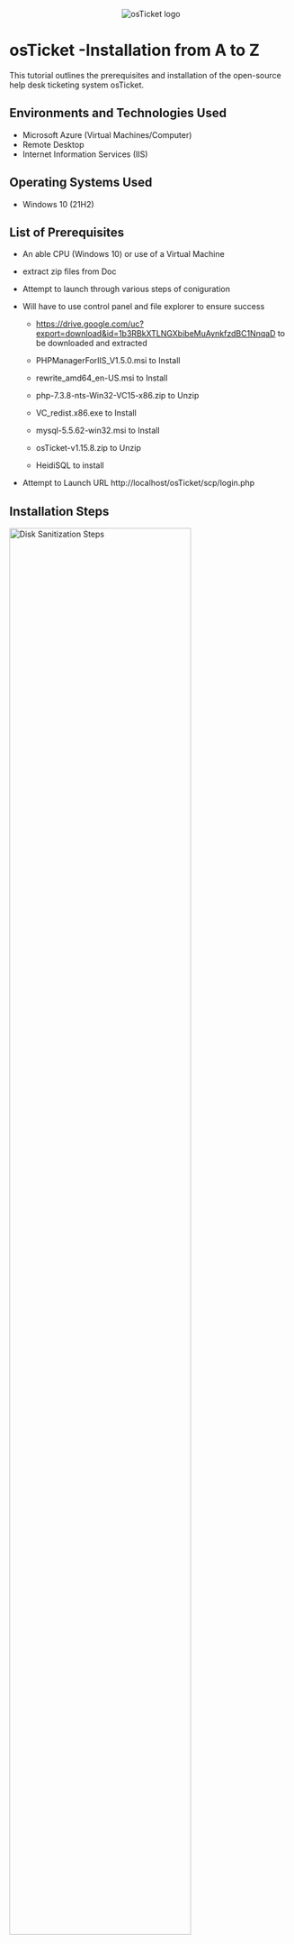 <p align="center">
<img src="https://i.imgur.com/Clzj7Xs.png" alt="osTicket logo"/>
</p>

<h1>osTicket -Installation from A to Z </h1>
This tutorial outlines the prerequisites and installation of the open-source help desk ticketing system osTicket.<br />


<h2>Environments and Technologies Used</h2>

- Microsoft Azure (Virtual Machines/Computer)
- Remote Desktop
- Internet Information Services (IIS)

<h2>Operating Systems Used </h2>

- Windows 10</b> (21H2)

<h2>List of Prerequisites</h2>

- An able CPU (Windows 10) or use of a Virtual Machine
- extract zip files from Doc 
- Attempt to launch through various steps of coniguration

- Will have to use control panel and file explorer to ensure success

  - https://drive.google.com/uc?export=download&id=1b3RBkXTLNGXbibeMuAynkfzdBC1NnqaD to be downloaded and extracted

  - PHPManagerForIIS_V1.5.0.msi to Install

  - rewrite_amd64_en-US.msi to Install
  
  - php-7.3.8-nts-Win32-VC15-x86.zip to Unzip
  
  - VC_redist.x86.exe to Install
  
  - mysql-5.5.62-win32.msi to Install
  
  - osTicket-v1.15.8.zip to Unzip

  - HeidiSQL to install
  
- Attempt to Launch URL  http://localhost/osTicket/scp/login.php

<h2>Installation Steps</h2>

<p>
<img src="" height="80%" width="80%" alt="Disk Sanitization Steps"/>
</p>

<p>
<img src="" height="80%" width="80%" alt="Disk Sanitization Steps"/>
</p>
<p>
Download osTicket files

<p>
<img src="" height="80%" width="80%" alt="Disk Sanitization Steps"/>
</p>
<p>
Downloaded osTicket files

<p>
<img src="" height="80%" width="80%" alt="Disk Sanitization Steps"/>
</p>
<p>
Extract osTicket-v1.15.8.zip from the desktop
  
<p>
<img src="" height="80%" width="80%" alt="Disk Sanitization Steps"/>
</p>
<p>
Use Loopback to try the webserver

<p>
<img src="" height="80%" width="80%" alt="Disk Sanitization Steps"/>
</p>
<p>
Enable IIS in Windows WITH CGI
World Wide Web Services -> Application Development Features -> [X] CG
<br />

<p>
<img src="https://i.imgur.com/SIaViSc.png" height="80%" width="80%" alt="Disk Sanitization Steps"/>
</p>
<p>
Create Directory for PHPManagerForIIS_V1.5.0.msi 

<p>
<img src="https://i.imgur.com/O0w6DqJ.png" height="80%" width="80%" alt="Disk Sanitization Steps"/>
</p>
<p>
Extract PHPManagerForIIS_V1.5.0.msi into Directory to Install

<p>
<img src="https://i.imgur.com/MFFXo3c.png" height="80%" width="80%" alt="Disk Sanitization Steps"/>
</p>
<p>
Download PHPManagerForIIS_V1.5.0.msi

<p>
<img src="https://i.imgur.com/1qvb4DE.png" height="80%" width="80%" alt="Disk Sanitization Steps"/>
</p>
<p>
Download rewrite_amd64_en-US.msi

<p>
<img src="https://i.imgur.com/h7eL1CI.png" height="80%" width="80%" alt="Disk Sanitization Steps"/>
</p>
<p>
Install VC_redist.x86.exe

<p>
<img src="https://i.imgur.com/jwFSnLD.png" height="80%" width="80%" alt="Disk Sanitization Steps"/>
</p>
<p>
Install MySQL 5.5.62 (mysql-5.5.62-win32.msi)
Typical Setup -> Launch Configuration Wizard (after install) -> Standard Configuration ->
Username: root
Password: root

<p>
<img src="https://i.imgur.com/Hl8DdVk.png" height="80%" width="80%" alt="Disk Sanitization Steps"/>
</p>
<p>
Open IIS as an Admin -> Register PHP from within IIS (PHP Manager -> C:\PHP\php-cgi.exe) -> Reload IIS (Open IIS, Stop and Start the server)

<p>
<img src="" height="80%" width="80%" alt="Disk Sanitization Steps"/>
</p>
<p>
Install osTicket v1.15.8 -> From the “osTicket-Installation-Files” folder, unzip “osTicket-v1.15.8.zip” -> copy the “upload” folder into “c:\inetpub\wwwroot” -> Within “c:\inetpub\wwwroot”, Rename “upload” to “osTicket”
Reload IIS (Open IIS, Stop and Start the server)
  
<p>
<img src="" height="80%" width="80%" alt="Disk Sanitization Steps"/>
</p>
<p>
Go to sites -> Default -> osTicket
On the right, click “Browse *:80”

<p>
<img src="" height="80%" width="80%" alt="Disk Sanitization Steps"/>
</p>
<p>
Some extensions are not enabled
  - Go back to IIS, sites -> Default -> osTicket
  - Double-click PHP Manager
  - Click “Enable or disable an extension”
  - Enable: php_imap.dll
  - Enable: php_intl.dll
  - Enable: php_opcache.dll
Refresh the osTicket site in your browser, observe the changes
<p>
<img src="" height="80%" width="80%" alt="Disk Sanitization Steps"/>
</p>
<p>
<p>
<img src="" height="80%" width="80%" alt="Disk Sanitization Steps"/>
</p>
<p>
Rename: ost-config.php From: C:\inetpub\wwwroot\osTicket\include\ost-sampleconfig.php To: C:\inetpub\wwwroot\osTicket\include\ost-config.php

<p>
<img src="" height="80%" width="80%" alt="Disk Sanitization Steps"/>
</p>
<p>
Assign Permissions: ost-config.php -> Disable inheritance -> Remove All New Permissions -> Everyone -> All

<p>
<img src="" height="80%" width="80%" alt="Disk Sanitization Steps"/>
</p>
<p>
Continue Setting up osTicket in the browser (click Continue)
Name Helpdesk
Default email (receives email from customers)

<p>
<img src="" height="80%" width="80%" alt="Disk Sanitization Steps"/>
</p>
<p>
From the “osTicket-Installation-Files” folder -> install HeidiSQL -> Open Heidi SQL -> Create a new session, root/root -> Connect to the session -> Create a database called “osTicket”

<p>
<img src="" height="80%" width="80%" alt="Disk Sanitization Steps"/>
</p>
<p>
Type here......
<p>
<img src="" height="80%" width="80%" alt="Disk Sanitization Steps"/>
</p>
<p>
Type here......
Continue Setting up osTicket in the browser
MySQL Database: osTicket
MySQL Username: root
MySQL Password: root
Click “Install Now!”

<p>
<img src="" height="80%" width="80%" alt="Disk Sanitization Steps"/>
</p>
<p>
Type here......
</p>
<br />
Congratulations, hopefully it is installed with no errors!
Browse to your help desk login page: http://localhost/osTicket/scp/login.php

![image](https://github.com/user-attachments/assets/40ca8b77-5ae0-4e7d-952e-223a340d63c3)
 
</p>
Clean up: Delete: C:\inetpub\wwwroot\osTicket\setup -> Set Permissions to “Read” only -> C:\inetpub\wwwroot\osTicket\include\ost-config.php


